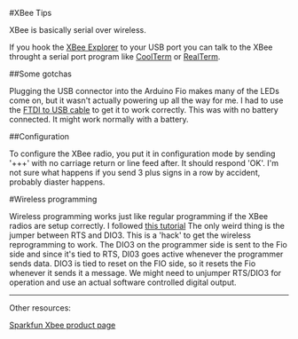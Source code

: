 #XBee Tips

XBee is basically serial over wireless.

If you hook the [XBee Explorer](https://www.sparkfun.com/products/8687) to
your USB port you can talk to the XBee throught a serial port program like
[CoolTerm](http://www.macupdate.com/app/mac/31352/coolterm) or 
[RealTerm](http://realterm.sourceforge.net/).

##Some gotchas

Plugging the USB connector into the Arduino Fio makes many of the LEDs come
on, but it wasn't actually powering up all the way for me.  I had to use the
[FTDI to USB cable](https://www.sparkfun.com/products/9717) to get it to work
correctly.  This was with no battery connected.  It might work normally with a 
battery.

##Configuration

To configure the XBee radio, you put it in configuration mode by sending '+++'
with no carriage return or line feed after.  It should respond 'OK'.  I'm not
sure what happens if you send 3 plus signs in a row by accident, probably diaster
happens.

#Wireless programming

Wireless programming works just like regular programming if the XBee radios
are setup correctly.  I followed 
[this tutorial](http://arduino.cc/en/Main/ArduinoBoardFioProgramming)
The only weird thing is the jumper between RTS and DIO3.  This is a 'hack'
to get the wireless reprogramming to work.  The DIO3 on the programmer side
is sent to the Fio side and since it's tied to RTS, DI03 goes active whenever
the programmer sends data.  DIO3 is tied to reset on the FIO side, so it resets
the Fio whenever it sends it a message.  We might need to unjumper RTS/DIO3
for operation and use an actual software controlled digital output.

------------------------------------------

Other resources:

[Sparkfun Xbee product page](https://www.sparkfun.com/products/8665)
